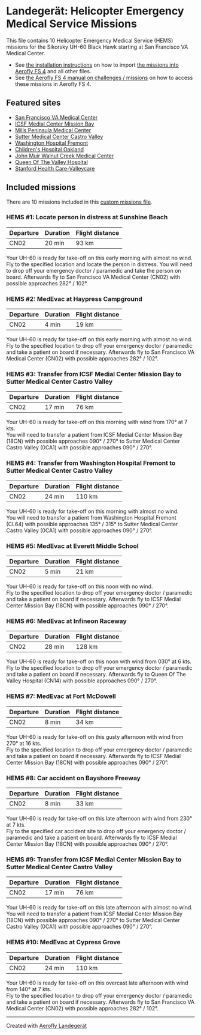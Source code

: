 # Landegerät: Helicopter Emergency Medical Service Missions

This file contains 10 Helicopter Emergency Medical Service (HEMS) missions for the Sikorsky UH-60 Black Hawk starting at San Francisco VA Medical Center.

- See [the installation instructions](https://fboes.github.io/aerofly-missions/docs/generic-installation.html) on how to import [the missions into Aerofly FS 4](missions/custom_missions_user.tmc) and all other files.
- See [the Aerofly FS 4 manual on challenges / missions](https://www.aerofly.com/tutorials/missions/) on how to access these missions in Aerofly FS 4.

## Featured sites

- [San Francisco VA Medical Center](https://skyvector.com/airport/CN02)
- [ICSF Medial Center Mission Bay](https://skyvector.com/airport/18CN)
- [Mills Peninsula Medical Center](https://skyvector.com/airport/CA36)
- [Sutter Medical Center Castro Valley](https://skyvector.com/airport/0CA1)
- [Washington Hospital Fremont](https://skyvector.com/airport/CL64)
- [Children's Hospital Oakland ](https://skyvector.com/airport/7CL1)
- [John Muir Walnut Creek Medical Center](https://skyvector.com/airport/CA63)
- [Queen Of The Valley Hospital](https://skyvector.com/airport/CN14)
- [Stanford Health Care-Valleycare](https://skyvector.com/airport/55CA)

## Included missions

There are 10 missions included in this [custom missions file](missions/custom_missions_user.tmc).

### HEMS #1: Locate person in distress at Sunshine Beach

| Departure | Duration | Flight distance |
| --------- | -------- | --------------- |
| CN02      | 20 min   | 93 km           |

Your UH-60 is ready for take-off on this early morning with almost no wind.  
Fly to the specified location and locate the person in distress. You will need to drop off your emergency doctor / paramedic and take the person on board. Afterwards fly to San Francisco VA Medical Center (CN02) with possible approaches 282° / 102°.

### HEMS #2: MedEvac at Haypress Campground

| Departure | Duration | Flight distance |
| --------- | -------- | --------------- |
| CN02      | 4 min    | 19 km           |

Your UH-60 is ready for take-off on this early morning with almost no wind.  
Fly to the specified location to drop off your emergency doctor / paramedic and take a patient on board if necessary. Afterwards fly to San Francisco VA Medical Center (CN02) with possible approaches 282° / 102°.

### HEMS #3: Transfer from ICSF Medial Center Mission Bay to Sutter Medical Center Castro Valley

| Departure | Duration | Flight distance |
| --------- | -------- | --------------- |
| CN02      | 17 min   | 76 km           |

Your UH-60 is ready for take-off on this morning with wind from 170° at 7 kts.  
You will need to transfer a patient from ICSF Medial Center Mission Bay (18CN) with possible approaches 090° / 270° to Sutter Medical Center Castro Valley (0CA1) with possible approaches 090° / 270°.

### HEMS #4: Transfer from Washington Hospital Fremont to Sutter Medical Center Castro Valley

| Departure | Duration | Flight distance |
| --------- | -------- | --------------- |
| CN02      | 24 min   | 110 km          |

Your UH-60 is ready for take-off on this morning with almost no wind.  
You will need to transfer a patient from Washington Hospital Fremont (CL64) with possible approaches 135° / 315° to Sutter Medical Center Castro Valley (0CA1) with possible approaches 090° / 270°.

### HEMS #5: MedEvac at Everett Middle School

| Departure | Duration | Flight distance |
| --------- | -------- | --------------- |
| CN02      | 5 min    | 21 km           |

Your UH-60 is ready for take-off on this noon with no wind.  
Fly to the specified location to drop off your emergency doctor / paramedic and take a patient on board if necessary. Afterwards fly to ICSF Medial Center Mission Bay (18CN) with possible approaches 090° / 270°.

### HEMS #6: MedEvac at Infineon Raceway

| Departure | Duration | Flight distance |
| --------- | -------- | --------------- |
| CN02      | 28 min   | 128 km          |

Your UH-60 is ready for take-off on this noon with wind from 030° at 6 kts.  
Fly to the specified location to drop off your emergency doctor / paramedic and take a patient on board if necessary. Afterwards fly to Queen Of The Valley Hospital (CN14) with possible approaches 090° / 270°.

### HEMS #7: MedEvac at Fort McDowell

| Departure | Duration | Flight distance |
| --------- | -------- | --------------- |
| CN02      | 8 min    | 34 km           |

Your UH-60 is ready for take-off on this gusty afternoon with wind from 270° at 16 kts.  
Fly to the specified location to drop off your emergency doctor / paramedic and take a patient on board if necessary. Afterwards fly to ICSF Medial Center Mission Bay (18CN) with possible approaches 090° / 270°.

### HEMS #8: Car accident on Bayshore Freeway

| Departure | Duration | Flight distance |
| --------- | -------- | --------------- |
| CN02      | 8 min    | 33 km           |

Your UH-60 is ready for take-off on this late afternoon with wind from 230° at 7 kts.  
Fly to the specified car accident site to drop off your emergency doctor / paramedic and take a patient on board. Afterwards fly to ICSF Medial Center Mission Bay (18CN) with possible approaches 090° / 270°.

### HEMS #9: Transfer from ICSF Medial Center Mission Bay to Sutter Medical Center Castro Valley

| Departure | Duration | Flight distance |
| --------- | -------- | --------------- |
| CN02      | 17 min   | 76 km           |

Your UH-60 is ready for take-off on this late afternoon with almost no wind.  
You will need to transfer a patient from ICSF Medial Center Mission Bay (18CN) with possible approaches 090° / 270° to Sutter Medical Center Castro Valley (0CA1) with possible approaches 090° / 270°.

### HEMS #10: MedEvac at Cypress Grove

| Departure | Duration | Flight distance |
| --------- | -------- | --------------- |
| CN02      | 24 min   | 110 km          |

Your UH-60 is ready for take-off on this overcast late afternoon with wind from 140° at 7 kts.  
Fly to the specified location to drop off your emergency doctor / paramedic and take a patient on board if necessary. Afterwards fly to San Francisco VA Medical Center (CN02) with possible approaches 282° / 102°.

---

Created with [Aerofly Landegerät](https://github.com/fboes/aerofly-patterns)
